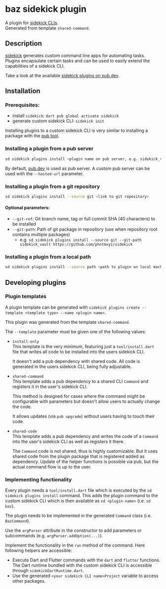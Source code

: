 # baz sidekick plugin

A plugin for [sidekick CLIs](https://pub.dev/packages/sidekick).  
Generated from template `shared-command`.

## Description

[sidekick](https://pub.dev/packages/sidekick) generates custom command line apps for automating tasks.  
Plugins encapsulate certain tasks and can be used to easily extend the capabilities of a sidekick CLI.

Take a look at the available [sidekick plugins on pub.dev](https://pub.dev/packages?q=dependency%3Asidekick_core).


## Installation

### Prerequisites:

- install `sidekick`: `dart pub global activate sidekick`
- generate custom sidekick CLI: `sidekick init`

Installing plugins to a custom sidekick CLI is very similar to installing a package with
the [pub tool](https://dart.dev/tools/pub/cmd/pub-global#activating-a-package).

### Installing a plugin from a pub server

```bash
sd sidekick plugins install <plugin name on pub server, e.g. sidekick_vault>
```

By default, [pub.dev](https://pub.dev) is used as pub server. A custom pub server can be used with the `--hosted-url`
parameter.

### Installing a plugin from a git repository

```bash
sd sidekick plugins install --source git <link to git repository>
```

#### Optional parameters:

- `--git-ref`: Git branch name, tag or full commit SHA (40 characters) to be installed
- `--git-path`: Path of git package in repository (use when repository root contains multiple packages)
  - e.g. `sd sidekick plugins install --source git --git-path sidekick_vault https://github.com/phntmxyz/sidekick`

### Installing a plugin from a local path

```bash
sd sidekick plugins install --source path <path to plugin on local machine>
```

## Developing plugins

### Plugin templates

A plugin template can be generated with `sidekick plugins create --template <template type> --name <plugin name>`.

This plugin was generated from the template `shared-command`.

The `--template` parameter must be given one of the following values:

- `install-only`  
  This template is the very minimum, featuring just a `tool/install.dart` file
  that writes all code to be installed into the users sidekick CLI.

  It doesn't add a pub dependency with shared code. All code is generated in
  the users sidekick CLI, being fully adjustable.


- `shared-command`  
  This template adds a pub dependency to a shared CLI `Command` and registers
  it in the user's sidekick CLI.

  This method is designed for cases where the command might be configurable
  with parameters but doesn't allow users to actually change the code.

  It allows updates (via `pub upgrade`) without users having to touch their code.


- `shared-code`  
  This template adds a pub dependency and writes the code of a `Command` into
  the user's sidekick CLI as well as registers it there.
 
  The `Command` code is not shared, thus is highly customizable. But it uses
  shared code from the plugin package that is registered added as dependency.
  Update of the helper functions is possible via pub, but the actual command
  flow is up to the user.

### Implementing functionality

Every plugin needs a `tool/install.dart` file which is executed by the `sd sidekick plugins install` command.
This adds the plugin command to the custom sidekick CLI which is then available as 
`sd <plugin-name>` (i.e. `sd baz`).  

The plugin needs to be implemented in the generated `Command` class (i.e. `BazCommand`).

Use the `argParser` attribute in the constructor to add parameters or subcommands (e.g. `argParser.addOption(...)`).

Implement the functionality in the `run` method of the command. Here following helpers are accessible:
- Execute Dart and Flutter commands with the `dart` and `flutter` functions.  
  The Dart runtime bundled with the custom sidekick CLI is accessible through `sidekickDartRuntime.dart`.
- Use the generated `<your sidekick CLI name>Project` variable to access other packages.
